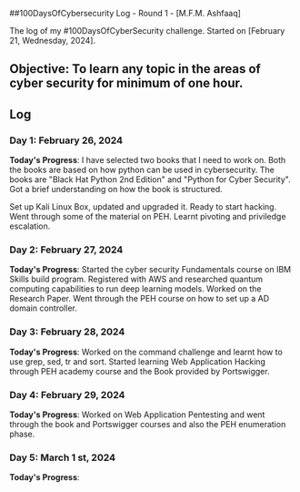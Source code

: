 ##100DaysOfCybersecurity Log - Round 1 - [M.F.M. Ashfaaq]

The log of my #100DaysOfCyberSecurity challenge. Started on [February 21, Wednesday, 2024].

## Objective: To learn any topic in the areas of cyber security for minimum of one hour.

## Log 
### Day 1: February 26, 2024

**Today's Progress**: I have selected two books that I need to work on. Both the books are based on how python can be used in cybersecurity. The books are "Black Hat Python 2nd Edition" and "Python for Cyber Security". Got a brief understanding on how the book is structured.

Set up Kali Linux Box, updated and upgraded it. Ready to start hacking. Went through some of the material on PEH. Learnt pivoting and priviledge escalation.


### Day 2: February 27, 2024

**Today's Progress**: Started the cyber security Fundamentals course on IBM Skills build program. Registered with AWS and researched quantum computing capabilities to run deep learning models. Worked on the Research Paper. Went through the PEH course on how to set up a AD domain controller.



### Day 3: February 28, 2024

**Today's Progress**: Worked on the command challenge and learnt how to use grep, sed, tr and sort. Started learning Web Application Hacking through PEH academy course and the Book provided by Portswigger. 



### Day 4: February 29, 2024

**Today's Progress**: Worked on Web Application Pentesting and went through the book and Portswigger courses and also the PEH enumeration phase.



### Day 5: March 1 st, 2024

**Today's Progress**: 







